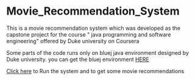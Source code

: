 # Movie_Recommendation_System

This is a movie recommendation system which was developed as the capstone project for the course 
" java programming and software engineering" offered by Duke university on Coursera

Some parts of the code runs only on bluej java environment designed by Duke university. you can get 
the bluej environment [HERE](http://www.dukelearntoprogram.com/downloads/bluej.php?course=2)

[Click here](http://www.dukelearntoprogram.com/capstone/recommender.php?id=7UEtr5GpCWgz9k) to Run the system and 
to get some movie recommendations
